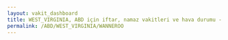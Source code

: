 ```yaml
---
layout: vakit_dashboard
title: WEST_VIRGINIA, ABD için iftar, namaz vakitleri ve hava durumu - ilçe/eyalet seç
permalink: /ABD/WEST_VIRGINIA/WANNEROO
---
```


<script type="text/javascript">
  var GLOBAL_COUNTRY = 'ABD';
  var GLOBAL_CITY = 'WEST_VIRGINIA';
  var GLOBAL_STATE = 'WANNEROO';
  var lat = 72;
  var lon = 21;
</script>

